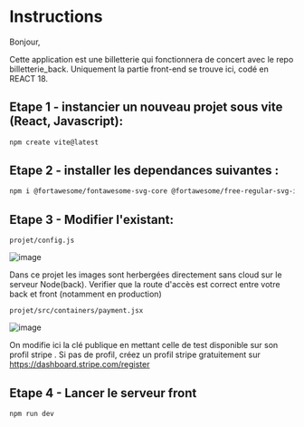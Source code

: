 # Instructions

Bonjour,

Cette application est une billetterie qui fonctionnera de concert avec le repo billetterie_back.
Uniquement la partie front-end se trouve ici, codé en REACT 18.

## Etape 1 - instancier un nouveau projet sous vite (React, Javascript):

```bash
npm create vite@latest
```

## Etape 2 - installer les dependances suivantes :

````bash
npm i @fortawesome/fontawesome-svg-core @fortawesome/free-regular-svg-icons @fortawesome/free-solid-svg-icons @fortawesome/react-fontawesome @reduxjs/toolkit @stripe/react-stripe-js @stripe/stripe-js axios moment react-redux react-router-dom redux redux-thunk sass html5-qrcode qrcode qrcode.react chai mocha sinon sinon-chai
````

## Etape 3 - Modifier l'existant:

```plaintext
projet/config.js
```
![image](https://github.com/AurelienPREVOST/billetterie_front/assets/102169301/3477c05d-7c14-48b4-b37c-d7682d7f10b0)


Dans ce projet les images sont herbergées directement sans cloud sur le serveur Node(back). Verifier que la route d'accès est correct entre votre back et front (notamment en production)


```plaintext
projet/src/containers/payment.jsx
```
![image](https://github.com/AurelienPREVOST/billetterie_front/assets/102169301/b6cb8786-fdfa-4a7c-8478-5b28991e99b6)

On modifie ici la clé publique en mettant celle de test disponible sur son profil stripe . Si pas de profil, créez un profil stripe gratuitement sur https://dashboard.stripe.com/register




## Etape 4 - Lancer le serveur front

```bash
npm run dev
```
